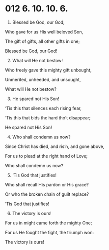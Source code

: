 # 012 6. 10. 10. 6.

1.  Blessed be God, our God,

Who gave for us His well beloved Son,

The gift of gifts, all other gifts in one;

Blessed be God, our God!

2.  What will He not bestow!

Who freely gave this mighty gift unbought,

Unmerited, unheeded, and unsought,

What will He not bestow?

3.  He spared not His Son!

‘Tis this that silences each rising fear,

‘Tis this that bids the hard tho’t disappear;

He spared not His Son!

4.  Who shall condemn us now?

Since Christ has died, and ris’n, and gone above,

For us to plead at the right hand of Love;

Who shall condemn us now?

5.  ‘Tis God that justifies!

Who shall recall His pardon or His grace?

Or who the broken chain of guilt replace?

’Tis God that justifies!

6.  The victory is ours!

For us in might came forth the mighty One;

For us He fought the fight, the triumph won:

The victory is ours!

